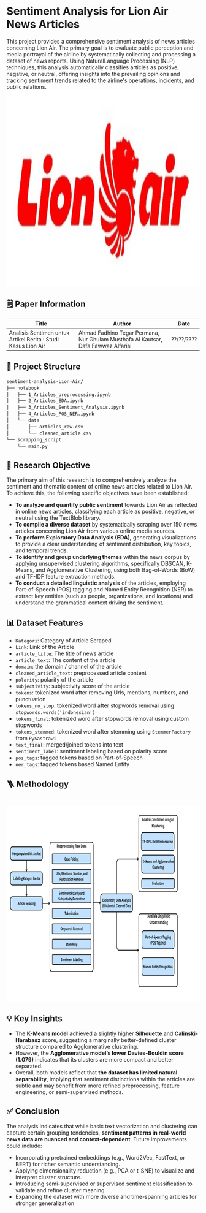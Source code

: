 # Sentiment Analysis for Lion Air News Articles
This project provides a comprehensive sentiment analysis of news articles concerning Lion Air. The primary goal is to evaluate public perception and media portrayal of the airline by systematically collecting and processing a dataset of news reports. Using NaturalLanguage Processing (NLP) techniques, this analysis automatically classifies articles as positive, negative, or neutral, offering insights into the prevailing opinions and tracking sentiment trends related to the airline's operations, incidents, and public relations.
<br><img src="image/image.jpg" width="1024" height="512"><br>
## 🗒️ Paper Information
Title | Author | Date
---|---|---
Analisis Sentimen untuk Artikel Berita : Studi Kasus Lion Air | Ahmad Fadhino Tegar Permana, Nur Ghulam Musthafa Al Kautsar, Dafa Fawwaz Alfarisi | ??/??/????

## 📂 Project Structure
```bash
sentiment-analysis-Lion-Air/
├── notebook
│   ├── 1_Articles_preprocessing.ipynb
│   ├── 2_Articles_EDA.ipynb
│   ├── 3_Articles_Sentiment_Analysis.ipynb
│   ├── 4_Articles_POS_NER.ipynb
│   └── data
│       ├── articles_raw.csv
│       └── cleaned_article.csv
└── scrapping_script
    └── main.py
```

## 🎯 Research Objective
The primary aim of this research is to comprehensively analyze the sentiment and thematic content of online news articles related to Lion Air.
<br>
To achieve this, the following specific objectives have been established:
- **To analyze and quantify public sentiment** towards Lion Air as reflected in online news articles, classifying each article as positive, negative, or neutral using the TextBlob library.
- **To compile a diverse dataset** by systematically scraping over 150 news articles concerning Lion Air from various online media sources.
- **To perform Exploratory Data Analysis (EDA),** generating visualizations to provide a clear understanding of sentiment distribution, key topics, and temporal trends.
- **To identify and group underlying themes** within the news corpus by applying unsupervised clustering algorithms, specifically DBSCAN, K-Means, and Agglomerative Clustering, using both Bag-of-Words (BoW) and TF-IDF feature extraction methods.
- **To conduct a detailed linguistic analysis** of the articles, employing Part-of-Speech (POS) tagging and Named Entity Recognition (NER) to extract key entities (such as people, organizations, and locations) and understand the grammatical context driving the sentiment.

## 📊 Dataset Features
- ```Kategori```: Category of Article Scraped
- ```Link```: Link of the Article
- ```article_title```: The title of news article
- ```article_text```: The content of the article
- ```domain```: the domain / channel of the article
- ```cleaned_article_text```: preprocessed article content 
- ```polarity```: polarity of the article
- ```subjectivity```: subjectivity score of the article
- ```tokens```: tokenized word after removing Urls, mentions, numbers, and punctuation
- ```tokens_no_stop```: tokenized word after stopwords removal using ```stopwords.words('indonesian')```
- ```tokens_final```: tokenized word after stopwords removal using custom stopwords
- ```tokens_stemmed```: tokenized word after stemming using ```StemmerFactory``` from ```PySastrawi```
- ```text_final```: merged/joined tokens into text
- ```sentiment_label```: sentiment labeling based on polarity score
- ```pos_tags```: tagged tokens based on Part-of-Speech
- ```ner_tags```: tagged tokens based Named Entity
## 🪜 Methodology
<br><img src="image/metodologi.png" width="1024" height="512"><br>

## 💡 Key Insights
- The **K-Means model** achieved a slightly higher **Silhouette** and **Calinski-Harabasz** score, suggesting a marginally better-defined cluster structure compared to Agglomerative clustering.
- However, the **Agglomerative model’s lower Davies-Bouldin score (1.079)** indicates that its clusters are more compact and better separated.
- Overall, both models reflect that **the dataset has limited natural separability**, implying that sentiment distinctions within the articles are subtle and may benefit from more refined preprocessing, feature engineering, or semi-supervised methods.

## ✅ Conclusion
The analysis indicates that while basic text vectorization and clustering can capture certain grouping tendencies, **sentiment patterns in real-world news data are nuanced and context-dependent**.
Future improvements could include:
- Incorporating pretrained embeddings (e.g., Word2Vec, FastText, or BERT) for richer semantic understanding.
- Applying dimensionality reduction (e.g., PCA or t-SNE) to visualize and interpret cluster structure.
- Introducing semi-supervised or supervised sentiment classification to validate and refine cluster meaning.
- Expanding the dataset with more diverse and time-spanning articles for stronger generalization